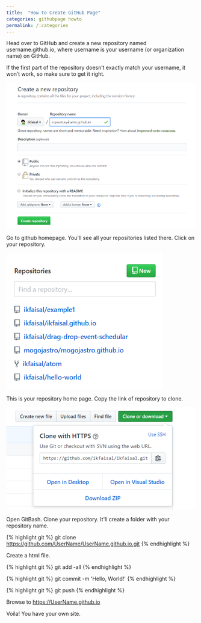 ```yaml
---
title:  "How to Create GitHub Page"
categories: githubpage howto
permalink: /:categories
---
```


Head over to GitHub and create a new repository named username.github.io,
where username is your username (or organization name) on GitHub.

If the first part of the repository doesn’t exactly match your username,
it won’t work, so make sure to get it right.

![image tooltip here](/img/new_repo.png)

Go to github homepage. You'll see all your repositories listed there.
Click on your repository.

![image tooltip here](/img/repo_list.png)

This is your repository home page. Copy the link of repository to clone.

![image tooltip here](/img/clone_repo.png)

Open GitBash. Clone your repository. It'll create a folder with your repository
name.

{% highlight git %}
git clone https://github.com/UserName/UserName.github.io.git
{% endhighlight %}

Create a html file.

{% highlight git %}
git add -all
{% endhighlight %}

{% highlight git %}
git commit -m 'Hello, World!'
{% endhighlight %}

{% highlight git %}
git push
{% endhighlight %}

Browse to https://UserName.github.io

Voila! You have your own site.
